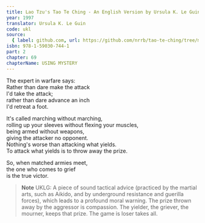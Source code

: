 ```yaml
---
title: Lao Tzu's Tao Te Ching - An English Version by Ursula K. Le Guin
year: 1997
translator: Ursula K. Le Guin
code: ukl
source:
  { label: github.com, url: https://github.com/nrrb/tao-te-ching/tree/master }
isbn: 978-1-59030-744-1
part: 2
chapter: 69
chapterName: USING MYSTERY
---
```


The expert in warfare says:  
Rather than dare make the attack  
I'd take the attack;  
rather than dare advance an inch  
I'd retreat a foot.

It's called marching without marching,  
rolling up your sleeves without flexing your muscles,  
being armed without weapons,  
giving the attacker no opponent.  
Nothing's worse than attacking what yields.  
To attack what yields is to throw away the prize.

So, when matched armies meet,  
the one who comes to grief  
is the true victor.

> **Note** UKLG: A piece of sound tactical advice (practiced by the martial arts, such as Aikido, and by underground resistance and guerilla forces), which leads to a profound moral warning. The prize thrown away by the aggressor is compassion. The yielder, the griever, the mourner, keeps that prize. The game is loser takes all.

